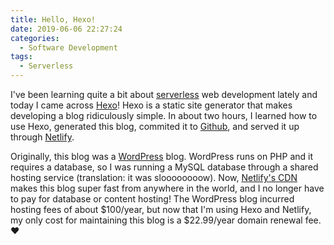 ```yaml
---
title: Hello, Hexo!
date: 2019-06-06 22:27:24
categories:
  - Software Development
tags:
  - Serverless
---
```


I've been learning quite a bit about [serverless](https://serverless-stack.com/chapters/what-is-serverless.html) web development lately and today I came across [Hexo](https://hexo.io)! Hexo is a static site generator that makes developing a blog ridiculously simple. In about two hours, I learned how to use Hexo, generated this blog, commited it to [Github](https://github.com/mattsears18), and served it up through [Netlify](https://netlify.com).

Originally, this blog was a [WordPress](https://wordpress.org) blog. WordPress runs on PHP and it requires a database, so I was running a MySQL database through a shared hosting service (translation: it was sloooooooow). Now, [Netlify's CDN](https://www.netlify.com/products/edge/) makes this blog super fast from anywhere in the world, and I no longer have to pay for database or content hosting! The WordPress blog incurred hosting fees of about $100/year, but now that I'm using Hexo and Netlify, my only cost for maintaining this blog is a $22.99/year domain renewal fee. ❤️
